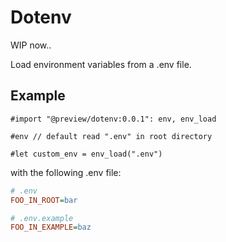 # Dotenv

WIP now..

Load environment variables from a .env file.

## Example

```typ
#import "@preview/dotenv:0.0.1": env, env_load

#env // default read ".env" in root directory

#let custom_env = env_load(".env")
```

with the following .env file:

```ini
# .env
FOO_IN_ROOT=bar

# .env.example
FOO_IN_EXAMPLE=baz
```
